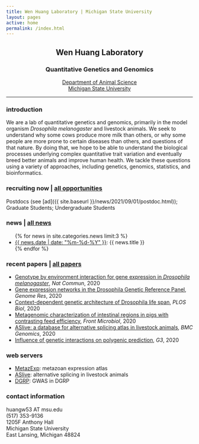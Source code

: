 ```yaml
---
title: Wen Huang Laboratory | Michigan State University
layout: pages
active: home
permalink: /index.html
---
```


## <center>Wen Huang Laboratory</center>  
### <center>Quantitative Genetics and Genomics</center>

<center><a href="http://www.ans.msu.edu" target="_blank">Department of Animal Science</a></center>
<center><a href="https://msu.edu" target="_blank">Michigan State University</a></center>

-----

### introduction

We are a lab of quantitative genetics and genomics, primarily in the model organism <i>Drosophila melanogaster</i> and livestock animals. We seek to understand why some cows produce more milk than others, or why some people are more prone to certain diseases than others, and questions of that nature. By doing that, we hope to be able to understand the biological processes underlying complex quantitative trait variation and eventually breed better animals and improve human health. We tackle these questions using a variety of approaches, including genetics, genomics, statistics, and bioinformatics.

### recruiting now | <a href="{{ site.baseurl }}/join.html">all opportunities</a>

<i class="fa fa-check-circle" aria-hidden="true" style="color:green"></i> Postdocs (see [ad]({{ site.baseurl }}/news/2021/09/01/postdoc.html)); <i class="fa fa-check-circle" aria-hidden="true"  style="color:green"></i> Graduate Students; <i class="fa fa-check-circle" aria-hidden="true"  style="color:green"></i> Undergraduate Students
<!---
 <i class="fa fa-times-circle" aria-hidden="true"  style="color:red"></i> Undergraduate Students; 
--->

###  news | <a href="{{ site.baseurl }}/news.html">all news</a>

<ul>
  {% for news in site.categories.news limit:3 %}
    <li>
      <a href="{{ site.baseurl }}{{ news.url }}">{{ news.date | date: "%m-%d-%Y" }}</a>: {{ news.title }}
    </li>
  {% endfor %}
</ul>

### recent papers | <a href="{{ site.baseurl }}/publications.html">all papers</a>
- <a href="https://www.nature.com/articles/s41467-020-19131-y" target="blank">Genotype by environment interaction for gene expression in <i>Drosophila melanogaster</i></a>, <i>Nat Commun</i>, 2020
- <a href="https://genome.cshlp.org/content/early/2020/03/18/gr.257592.119.abstract" target="blank">Gene expression networks in the Drosophila Genetic Reference Panel</a>, <i>Genome Res</i>, 2020
- <a href="https://journals.plos.org/plosbiology/article?id=10.1371/journal.pbio.3000645" target="blank">Context-dependent genetic architecture of Drosophila life span</a>, <i>PLOS Biol</i>, 2020
- <a href="https://doi.org/10.3389/fmicb.2020.00032" target="blank">Metagenomic characterization of intestinal regions in pigs with contrasting feed efficiency</a>, <i>Front Microbiol</i>, 2020
- <a href="https://bmcgenomics.biomedcentral.com/articles/10.1186/s12864-020-6472-9" target="blank">ASlive: a database for alternative splicing atlas in livestock animals</a>, <i>BMC Genomics</i>, 2020
- <a href="https://www.g3journal.org/content/10/1/109" target="blank">Influence of genetic interactions on polygenic prediction</a>, <i>G3</i>, 2020

### web servers

- <a href="https://bioinfo.njau.edu.cn/metazExp/" target="blank">MetazExp</a>: metazoan expression atlas
- <a href="http://aslive.org" target="blank">ASlive</a>: alternative splicing in livestock animals
- <a href="http://dgrp2.gnets.ncsu.edu" target="blank">DGRP</a>: GWAS in DGRP

### contact information
<i class="fa fa-envelope" aria-hidden="true" style="color:#18453b"></i> huangw53 AT msu.edu  
<i class="fa fa-phone" aria-hidden="true"  style="color:#18453b"></i> (517) 353-9136  
1205F Anthony Hall    
Michigan State University  
East Lansing, Michigan 48824


<!-- Global site tag (gtag.js) - Google Analytics -->
<script async src="https://www.googletagmanager.com/gtag/js?id=UA-145611606-1"></script>
<script>
  window.dataLayer = window.dataLayer || [];
  function gtag(){dataLayer.push(arguments);}
  gtag('js', new Date());

  gtag('config', 'UA-145611606-1');
</script>
